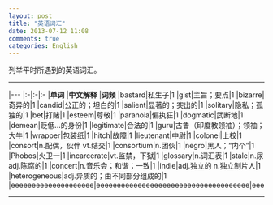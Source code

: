 ```yaml
---
layout: post
title: "英语词汇"
date: 2013-07-12 11:08
comments: true
categories: English
---
```

列举平时所遇到的英语词汇。

<!--more-->

* * *

|---
|:-|:-|:-
|**单词**	|**中文解释**	|**词频**
|bastard|私生子|1
|gist|主旨；要点|1
|bizarre|奇异的|1
|candid|公正的；坦白的|1
|salient|显著的；突出的|1
|solitary|隐私；孤独的|1
|bet|打赌|1
|esteem|尊敬|1
|paranoia|偏执狂|1
|dogmatic|武断地|1
|demean|贬低...的身份|1
|legitimate|合法的|1
|guru|古鲁（印度教领袖）；领袖；大牛|1
|wrapper|包装纸|1
|hitch|故障|1
|lieutenant|中尉|1
|colonel|上校|1
|consort|n.配偶，伙伴 vt.结交|1
|consortium|n.团伙|1
|negro|黑人；“内个”|1
|Phobos|火卫一|1
|incarcerate|vt.监禁，下狱|1
|glossary|n.词汇表|1
|stale|n.尿 adj.陈腐的|1
|concert|n.音乐会；和谐；一致|1
|indie|adj.独立的 n.独立制片人|1
|heterogeneous|adj.异质的；由不同部分组成的|1
|eeeeeeeeeeeeeeeeeeee|eeeeeeeeeeeeeeeeeeeeeeeeeeeeeeeeeeeee|eee

* * * 

<!--
|---
| Default aligned | Left aligned | Center aligned | Right aligned
|-|:-|:-:|-:
| First body part | Second cell | Third cell | fourth cell
| Second line |foo | **strong** | baz
| Third line |quux | baz | bar
|---
| Second body
| 2 line
|===
| Footer row

|-----------------+------------+-----------------+----------------|
| Default aligned |Left aligned| Center aligned  | Right aligned  |
|-----------------|:-----------|:---------------:|---------------:|
| First body part |Second cell | Third cell      | fourth cell    |
| Second line     |foo         | **strong**      | baz            |
| Third line      |quux        | baz             | bar            |
|-----------------+------------+-----------------+----------------|
| Second body     |            |                 |                |
| 2 line          |            |                 |                |
|=================+============+=================+================|
| Footer row      |            |                 |                |
|-----------------+------------+-----------------+----------------|
-->
